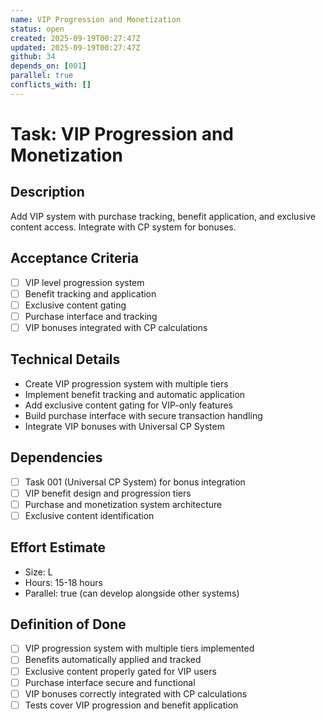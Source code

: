 ```yaml
---
name: VIP Progression and Monetization
status: open
created: 2025-09-19T00:27:47Z
updated: 2025-09-19T00:27:47Z
github: 34
depends_on: [001]
parallel: true
conflicts_with: []
---
```


# Task: VIP Progression and Monetization

## Description
Add VIP system with purchase tracking, benefit application, and exclusive content access. Integrate with CP system for bonuses.

## Acceptance Criteria
- [ ] VIP level progression system
- [ ] Benefit tracking and application
- [ ] Exclusive content gating
- [ ] Purchase interface and tracking
- [ ] VIP bonuses integrated with CP calculations

## Technical Details
- Create VIP progression system with multiple tiers
- Implement benefit tracking and automatic application
- Add exclusive content gating for VIP-only features
- Build purchase interface with secure transaction handling
- Integrate VIP bonuses with Universal CP System

## Dependencies
- [ ] Task 001 (Universal CP System) for bonus integration
- [ ] VIP benefit design and progression tiers
- [ ] Purchase and monetization system architecture
- [ ] Exclusive content identification

## Effort Estimate
- Size: L
- Hours: 15-18 hours
- Parallel: true (can develop alongside other systems)

## Definition of Done
- [ ] VIP progression system with multiple tiers implemented
- [ ] Benefits automatically applied and tracked
- [ ] Exclusive content properly gated for VIP users
- [ ] Purchase interface secure and functional
- [ ] VIP bonuses correctly integrated with CP calculations
- [ ] Tests cover VIP progression and benefit application